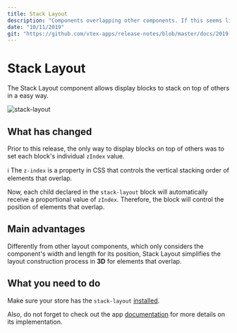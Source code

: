 ```yaml
---
title: Stack Layout
description: "Components overlapping other components. If this seems like something difficult, that's because you're unfamiliar with Stack Layout."
date: "10/11/2019"
git: "https://github.com/vtex-apps/release-notes/blob/master/docs/2019-week-39-40/platform-performance.md"
---
```


# Stack Layout

The Stack Layout component allows display blocks to stack on top of others in a easy way. 

![stack-layout](https://user-images.githubusercontent.com/52087100/66655794-1c02f380-ec13-11e9-9120-c1390d8d0df2.png)

## What has changed

Prior to this release, the only way to display blocks on top of others was to set each block's individual `zIndex` value.  

:information_source: The `z-index` is a property in CSS that controls the vertical stacking order of elements that overlap.

Now, each child declared in the `stack-layout` block will automatically receive a proportional value of `zIndex`. Therefore, the block will control the position of elements that overlap. 

## Main advantages

Differently from other layout components, which only considers the component's width and length for its position, Stack Layout simplifies the layout construction process in **3D** for elements that overlap.

## What you need to do

Make sure your store has the `stack-layout` [installed](https://vtex.io/docs/recipes/store/installing-an-app). 

Also, do not forget to check out the app [documentation](https://vtex.io/docs/app/vtex.stack-layout) for more details on its implementation.
